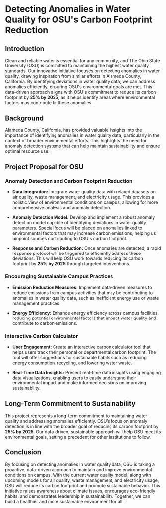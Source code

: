 # Detecting Anomalies in Water Quality for OSU's Carbon Footprint Reduction

## Introduction

Clean and reliable water is essential for any community, and The Ohio State University (OSU) is committed to maintaining the highest water quality standards. Our innovative initiative focuses on detecting anomalies in water quality, drawing inspiration from similar efforts in Alameda County, California. By identifying deviations in water quality data, we can address anomalies efficiently, ensuring OSU's environmental goals are met. This data-driven approach aligns with OSU's commitment to reduce its carbon footprint by **25% by 2025**, as it helps identify areas where environmental factors may contribute to these anomalies.

## Background

Alameda County, California, has provided valuable insights into the importance of identifying anomalies in water quality data, particularly in the context of broader environmental efforts. This highlights the need for anomaly detection systems that can help maintain sustainability and ensure optimal resource use.

## Project Proposal for OSU

### Anomaly Detection and Carbon Footprint Reduction

- **Data Integration:** Integrate water quality data with related datasets on air quality, waste management, and electricity usage. This provides a holistic view of environmental conditions on campus, allowing for more comprehensive analysis and anomaly detection.

- **Anomaly Detection Model:** Develop and implement a robust anomaly detection model capable of identifying deviations in water quality parameters. Special focus will be placed on anomalies linked to environmental factors that may increase carbon emissions, helping us pinpoint sources contributing to OSU's carbon footprint.

- **Response and Carbon Reduction:** Once anomalies are detected, a rapid response protocol will be triggered to efficiently address these deviations. This will help OSU work towards reducing its carbon footprint by **25% by 2025** through targeted interventions.

### Encouraging Sustainable Campus Practices

- **Emission Reduction Measures:** Implement data-driven measures to reduce emissions from campus activities that may be contributing to anomalies in water quality data, such as inefficient energy use or waste management practices.

- **Energy Efficiency:** Enhance energy efficiency across campus facilities, reducing potential environmental factors that impact water quality and contribute to carbon emissions.

### Interactive Carbon Calculator

- **User Engagement:** Create an interactive carbon calculator tool that helps users track their personal or departmental carbon footprint. The tool will offer suggestions for sustainable habits such as reducing energy consumption, recycling, and lowering water waste.

- **Real-Time Data Insights:** Present real-time data insights using engaging data visualizations, enabling users to easily understand their environmental impact and make informed decisions on improving sustainability.

## Long-Term Commitment to Sustainability

This project represents a long-term commitment to maintaining water quality and addressing anomalies efficiently. OSU’s focus on anomaly detection is in line with the broader goal of reducing its carbon footprint by **25% by 2025**. Our data-driven, sustainable approach will help OSU meet its environmental goals, setting a precedent for other institutions to follow.

## Conclusion

By focusing on detecting anomalies in water quality data, OSU is taking a proactive, data-driven approach to maintain and improve environmental conditions on campus. With the current water quality model, along with upcoming models for air quality, waste management, and electricity usage, OSU will reduce its carbon footprint and promote sustainable behavior. This initiative raises awareness about climate issues, encourages eco-friendly habits, and demonstrates leadership in sustainability. Together, we can build a healthier and more sustainable environment for all.
